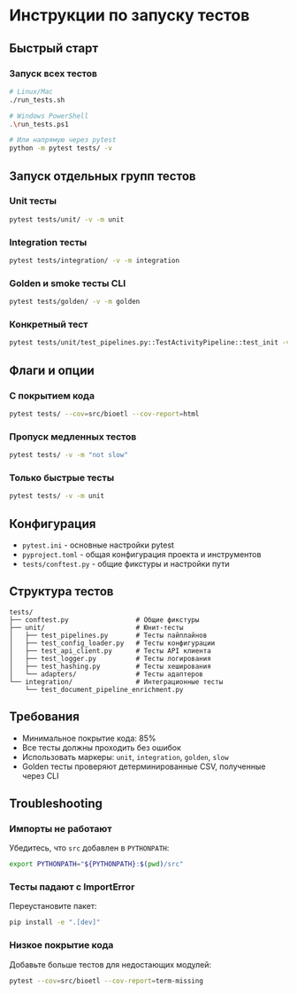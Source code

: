 # Инструкции по запуску тестов

## Быстрый старт

### Запуск всех тестов

```bash
# Linux/Mac
./run_tests.sh

# Windows PowerShell
.\run_tests.ps1

# Или напрямую через pytest
python -m pytest tests/ -v
```

## Запуск отдельных групп тестов

### Unit тесты

```bash
pytest tests/unit/ -v -m unit
```

### Integration тесты

```bash
pytest tests/integration/ -v -m integration
```

### Golden и smoke тесты CLI

```bash
pytest tests/golden/ -v -m golden
```

### Конкретный тест

```bash
pytest tests/unit/test_pipelines.py::TestActivityPipeline::test_init -v
```

## Флаги и опции

### С покрытием кода

```bash
pytest tests/ --cov=src/bioetl --cov-report=html
```

### Пропуск медленных тестов

```bash
pytest tests/ -v -m "not slow"
```

### Только быстрые тесты

```bash
pytest tests/ -v -m unit
```

## Конфигурация

- `pytest.ini` - основные настройки pytest
- `pyproject.toml` - общая конфигурация проекта и инструментов
- `tests/conftest.py` - общие фикстуры и настройки пути

## Структура тестов

```
tests/
├── conftest.py                 # Общие фикстуры
├── unit/                       # Юнит-тесты
│   ├── test_pipelines.py       # Тесты пайплайнов
│   ├── test_config_loader.py   # Тесты конфигурации
│   ├── test_api_client.py      # Тесты API клиента
│   ├── test_logger.py          # Тесты логирования
│   ├── test_hashing.py         # Тесты хеширования
│   └── adapters/               # Тесты адаптеров
└── integration/                # Интеграционные тесты
    └── test_document_pipeline_enrichment.py
```

## Требования

- Минимальное покрытие кода: 85%
- Все тесты должны проходить без ошибок
- Использовать маркеры: `unit`, `integration`, `golden`, `slow`
- Golden тесты проверяют детерминированные CSV, полученные через CLI

## Troubleshooting

### Импорты не работают
Убедитесь, что `src` добавлен в `PYTHONPATH`:

```bash
export PYTHONPATH="${PYTHONPATH}:$(pwd)/src"
```

### Тесты падают с ImportError
Переустановите пакет:

```bash
pip install -e ".[dev]"
```

### Низкое покрытие кода
Добавьте больше тестов для недостающих модулей:

```bash
pytest --cov=src/bioetl --cov-report=term-missing
```
